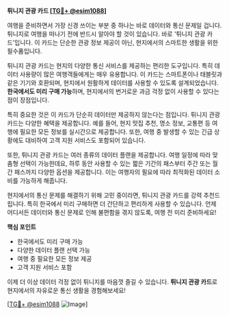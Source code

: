 **튀니지 관광 카드 [[TG💪+ @esim1088](https://t.me/s/esim1088)]**

여행을 준비하면서 가장 신경 쓰이는 부분 중 하나는 바로 데이터와 통신 문제일 겁니다. 튀니지로 여행을 떠나기 전에 반드시 알아야 할 것이 있습니다. 바로 '튀니지 관광 카드'입니다. 이 카드는 단순한 관광 정보 제공이 아닌, 현지에서의 스마트한 생활을 위한 필수품입니다.

튀니지 관광 카드는 현지의 다양한 통신 서비스를 제공하는 편리한 도구입니다. 특히 데이터 사용량이 많은 여행객들에게는 매우 유용합니다. 이 카드는 스마트폰이나 태블릿과 같은 기기와 호환되며, 현지에서 원활하게 데이터를 사용할 수 있도록 설계되었습니다. **한국에서도 미리 구매 가능**하며, 현지에서의 번거로운 과금 걱정 없이 사용할 수 있다는 점이 장점입니다.

특히 중요한 것은 이 카드가 단순히 데이터만 제공하지 않는다는 점입니다. 튀니지 관광 카드는 다양한 혜택을 제공합니다. 예를 들어, 현지 맛집 추천, 명소 정보, 교통편 등 여행에 필요한 모든 정보를 실시간으로 제공합니다. 또한, 여행 중 발생할 수 있는 긴급 상황에도 대비하여 고객 지원 서비스도 포함되어 있습니다.

또한, 튀니지 관광 카드는 여러 종류의 데이터 플랜을 제공합니다. 여행 일정에 따라 맞춤형 선택이 가능한데요, 하루 동안 사용할 수 있는 짧은 기간의 패스부터 주간 또는 월간 패스까지 다양한 옵션을 제공합니다. 이는 여행자의 필요에 따라 최적화된 데이터 소비를 가능하게 해줍니다.

현지에서의 통신 문제를 해결하기 위해 고민 중이라면, 튀니지 관광 카드를 강력 추천드립니다. 특히 한국에서 미리 구매하면 더 간단하고 편리하게 사용할 수 있습니다. 언제 어디서든 데이터와 통신 문제로 인해 불편함을 겪지 않도록, 여행 전 미리 준비하세요!

**핵심 포인트**  
- 한국에서도 미리 구매 가능  
- 다양한 데이터 플랜 선택 가능  
- 여행 중 필요한 모든 정보 제공  
- 고객 지원 서비스 포함  

이제 더 이상 데이터 걱정 없이 튀니지를 마음껏 즐길 수 있습니다. **튀니지 관광 카드**로 현지에서의 자유로운 통신 생활을 경험해보세요! 

[[TG💪+ @esim1088](https://t.me/s/esim1088) ![Image](https://i.postimg.cc/Y0z9fWf4/image.png)]